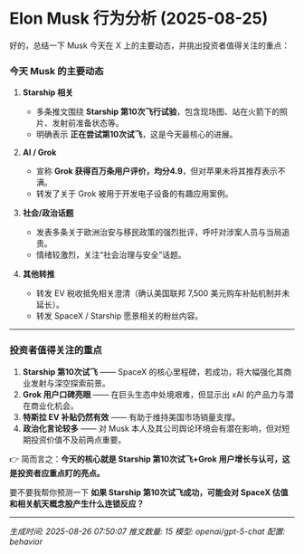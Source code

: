 # Elon Musk 行为分析 (2025-08-25)

好的，总结一下 Musk 今天在 X 上的主要动态，并挑出投资者值得关注的重点：  

### 今天 Musk 的主要动态  
1. **Starship 相关**  
   - 多条推文围绕 **Starship 第10次飞行试验**，包含现场图、站在火箭下的照片、发射前准备状态等。  
   - 明确表示 **正在尝试第10次试飞**，这是今天最核心的进展。  

2. **AI / Grok**  
   - 宣称 **Grok 获得百万条用户评价，均分4.9**，但对苹果未将其推荐表示不满。  
   - 转发了关于 Grok 被用于开发电子设备的有趣应用案例。  

3. **社会/政治话题**  
   - 发表多条关于欧洲治安与移民政策的强烈批评，呼吁对涉案人员与当局追责。  
   - 情绪较激烈，关注“社会治理与安全”话题。  

4. **其他转推**  
   - 转发 EV 税收抵免相关澄清（确认美国联邦 7,500 美元购车补贴机制并未延长）。  
   - 转发 SpaceX / Starship 愿景相关的粉丝内容。  

---

### 投资者值得关注的重点  
1. **Starship 第10次试飞** —— SpaceX 的核心里程碑，若成功，将大幅强化其商业发射与深空探索前景。  
2. **Grok 用户口碑亮眼** —— 在巨头生态中处境艰难，但显示出 xAI 的产品力与潜在商业化机会。  
3. **特斯拉 EV 补贴仍然有效** —— 有助于维持美国市场销量支撑。  
4. **政治化言论较多** —— 对 Musk 本人及其公司舆论环境会有潜在影响，但对短期投资价值不及前两点重要。  

👉 简而言之：**今天的核心就是 Starship 第10次试飞+Grok 用户增长与认可，这是投资者应重点盯的亮点。**  

要不要我帮你预测一下 **如果 Starship 第10次试飞成功，可能会对 SpaceX 估值和相关航天概念股产生什么连锁反应？**

---
*生成时间: 2025-08-26 07:50:07*
*推文数量: 15*
*模型: openai/gpt-5-chat*
*配置: behavior*
